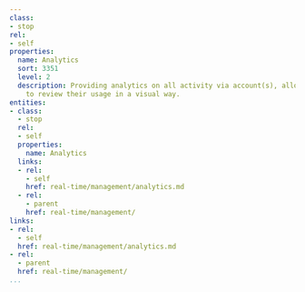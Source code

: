 ```yaml
---
class:
- stop
rel:
- self
properties:
  name: Analytics
  sort: 3351
  level: 2
  description: Providing analytics on all activity via account(s), allowing users
    to review their usage in a visual way.
entities:
- class:
  - stop
  rel:
  - self
  properties:
    name: Analytics
  links:
  - rel:
    - self
    href: real-time/management/analytics.md
  - rel:
    - parent
    href: real-time/management/
links:
- rel:
  - self
  href: real-time/management/analytics.md
- rel:
  - parent
  href: real-time/management/
...
```

